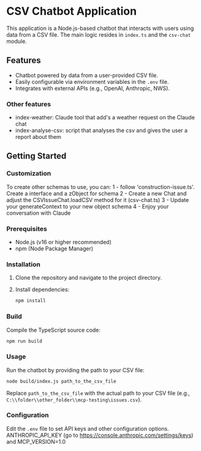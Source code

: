 # CSV Chatbot Application

This application is a Node.js-based chatbot that interacts with users using data from a CSV file. The main logic resides in `index.ts` and the `csv-chat` module.

## Features

- Chatbot powered by data from a user-provided CSV file.
- Easily configurable via environment variables in the `.env` file.
- Integrates with external APIs (e.g., OpenAI, Anthropic, NWS).

### Other features
- index-weather: Claude tool that add's a weather request on the Claude chat
- index-analyse-csv: script that analyses the csv and gives the user a report about them

## Getting Started

### Customization
To create other schemas to use, you can:
1 - follow 'construction-issue.ts'. Create a interface and a zObject for schema
2 - Create a new Chat and adjust the CSVIssueChat.loadCSV method for it (csv-chat.ts)
3 - Update your generateContext to your new object schema
4 - Enjoy your conversation with Claude

### Prerequisites

- Node.js (v16 or higher recommended)
- npm (Node Package Manager)

### Installation

1. Clone the repository and navigate to the project directory.
2. Install dependencies:

   ```bash
   npm install
   ```

### Build

Compile the TypeScript source code:

```bash
npm run build
```

### Usage

Run the chatbot by providing the path to your CSV file:

```bash
node build/index.js path_to_the_csv_file
```

Replace `path_to_the_csv_file` with the actual path to your CSV file (e.g., `C:\\folder\\other_folder\\mcp-testing\issues.csv`).

### Configuration

Edit the `.env` file to set API keys and other configuration options.
ANTHROPIC_API_KEY (go to https://console.anthropic.com/settings/keys) and MCP_VERSION=1.0